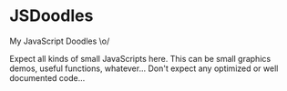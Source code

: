 JSDoodles
=========

My JavaScript Doodles \o/

Expect all kinds of small JavaScripts here. This can be small graphics demos, useful functions, whatever...
Don't expect any optimized or well documented code...
